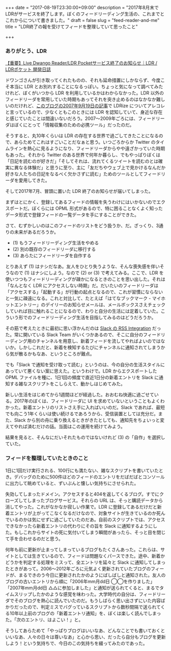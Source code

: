 +++
date = "2017-08-19T23:30:00+09:00"
description = "2017年8月末でLDRがサービスを終了します。ぼくのフィードリーディング生活の、これまでとこれからについて書きました。"
draft = false
slug = "feed-reader-and-me"
title = "LDR終了の報を受けてフィードを整理していて思ったこと"

+++

### ありがとう、LDR

<a href="http://blog.livedoor.jp/staff_reader/archives/52278396.html">【重要】Live Dwango Reader/LDR Pocketサービス終了のお知らせ｜LDR / LDRポケット 開発日誌</a>

ドワンゴさんが引き取ってくれたものの、それも延命措置にしかならず、今度こそ本当に LDR とお別れすることになるっぽい。ちょっと気になって調べてみたけれど、ぼくがいつから LDR を利用しているかはわからなかった。LDR 以外のフィードリーダを常用していた時期もあってそれを突き止めるのはなかなか難しいのだけれど、<a href="http://june29.jp/2007/09/19/management-of-userscripts/">このブログの2007年9月19日の記事</a>で LDRize についてアレコレと言っているので、少なくともこのときには LDR を認知していて、身近な存在と感じていたことは間違いないだろう。2007〜2009年ごろには、フィードリーダはぼくにとって「情報収集のための必携ツール」だったのだ。

そうすると、丸10年くらいは LDR の存在する世界で過ごしてきたことになるので、あらためてこれはすごいことだなぁと思う。いつごろからか Twitter のタイムラインを熱心に見るようになり、フィードリーダからやや遠ざかっていた時期もあった。それから Twitter のある世界で何年か暮らし、でもやっぱりぼくは「日記を読むのが好きだ」「そしてそれは、流れてくるツイートを読むのとは確実に異なる体験だ」と思うに至り、主に「友だちやウェブ上で見かけるなんだか好きな人たちの日記をなるべく欠かさずに読む」ためのツールとしてフィードリーダを愛用してきた。

そして2017年7月、冒頭に置いた LDR 終了のお知らせが届いてしまった。

まずはとにかく、登録してあるフィードの情報を失うわけにはいかないのでエクスポートだ。ぼくらには OPML 形式があるので、特に困ることなくよく知ったデータ形式で登録フィードの一覧データを手にすることができた。

さて、むずかしいのはこのフィードのリストをどう扱うか、だ。ざっくり、3通りの未来があるだろうか。

- (1) もうフィードリーディング生活をやめる
- (2) 別の既存のフィードリーダに移行する
- (3) あらたにフィードリーダを自作する

とりあえず (1) はナシだなあ。友人をひとり失うような、そんな喪失感を伴いそうなので (1) はナシにしよう。なので (2) or (3) で考えてみる。ここで、LDR を使いつつもフィードリーディングが疎かになるときのことを思い出した。それは「なんとなく LDR にアクセスしない時期」だ。だいたいのフィードリーダは「アクセスする」「起動する」が行動の起点となるので、これが習慣にならないと一気に疎遠になる。これと対比して、たとえば「はてなブックマーク - マイホットエントリー」のデイリーのお知らせメールは、メールボックスさえチェックしていれば目に触れることになるので、わりと自分の生活には定着していた。こういう形でのフィードリーディング生活を目指してみるのはどうだろうか。

その筋で考えたときに最初に思い浮かんだのは <a href="https://slack.com/apps/A0F81R7U7-rss" title="RSS | Slack App Directory">Slack の RSS Integration</a> だった。常に開いている Slack Team がいくつかあるので、そこに自分のフィードリーディング用のチャンネルを用意し、新着フィードを流してやればよいのではないか。しかしこれだと、新着を検知するたびにチャンネルに通知されてしまうから気が散るかもなあ、というところが難点。

でも「Slack で通知を受け取って読む」というのは、今の自分の生活スタイルにあっていて悪くない案に思えた。というわけで。LDR からエクスポートした OPML ファイルを種に、1日1回の頻度で直近1日分の新着エントリを Slack に通知する雑なスクリプトをこしらえて、動かしはじめてみた。

新しい生活をはじめてから1週間ほどが経過した。おおむね快適に過ごせている。2017年のぼくは、フィードリーダに UI を求めていないということもよくわかった。新着エントリのリストさえ手に入ればいいのだ。Slack であれば、最短でも向こう1年くらいは使い続けるであろうから、受信装置としては充分だ。また、Slack から別の舟に乗り換えるときがきたとしても、通知先をちょいっと変えてやれば済むだけの話。当面はこの運用を続けてみよう。

結果を見ると、そんなにだいそれたものではないけれど (3) の「自作」を選択していた。

### フィードを整理していたときのこと

1日に1回だけ実行される、100行にも満たない、雑なスクリプトを書いていたとき。デバッグのために500件ほどのフィードのエントリをだばだばとコンソールに出力して眺めていると、ずいぶんと懐しい気持ちにさせられた。

失効してしまったドメイン。アクセスすると404を返してくるブログ。すでにクローズしてしまったブログサービス。それらの URL は、そっと購読データから消してやった。これがなかなか寂しい作業で。LDR に登録してあるだけだと新着エントリが上がってこなくなるだけなので、対象サイトが生きているのか死んでいるのかは気にせずに過ごしていたのだあ。自前のスクリプトでは、アクセスできなかったら新着エントリの代わりにその旨を Slack に通知するようにした。もしこれからサイトの死に気付いてしまう瞬間があったら、そっと目を閉じて手を合わせるのだと思う。

何年も前に更新が止まってしまっているブログもたくさんあった。これらは、サイトとしては生きているので、フィードは問題なくパースできた。途中、新着かどうかを判定する処理をミスって、全エントリを延々と Slack に通知してしまったときがあって。2006〜2012年ごろに元気よく更新されていたブログのフィードが、まるできのう今日に更新されたかのようにばしばしと通知された。友人のブログの古いエントリから順に「2006年mm月dd日 ◯◯を作りました」「2007年mm月dd日 △△に参加しました」と通知が送られてくると、まるでタイムスリップしたかのような感覚を味わった。大学時代の自分は、フィードリーダでそのブログを熱心に読んでいたのだ。もうしばらく思い出さずにいた内容ばかりだったので、判定ミスでバグっているスクリプトから数秒間隔で送られてくる10年以上前のブログの「新着エントリ通知」を、ぼくは楽しく読んでしまった。「次のエントリ、はよこい！」と。

そうしてあらためて「やっぱりブログはいいなあ、どんなことでも書いておくといいなあ、人々の日々は尊いなあ」と心から思い、だったら自分もブログを更新しよう！という気持ちで、今日のこの気持ちを綴ってみたのであった。

